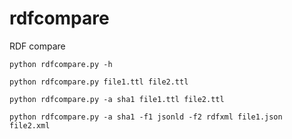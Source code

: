 # rdfcompare
RDF compare

```
python rdfcompare.py -h
```

```
python rdfcompare.py file1.ttl file2.ttl
```

```
python rdfcompare.py -a sha1 file1.ttl file2.ttl
```

```
python rdfcompare.py -a sha1 -f1 jsonld -f2 rdfxml file1.json file2.xml
```
